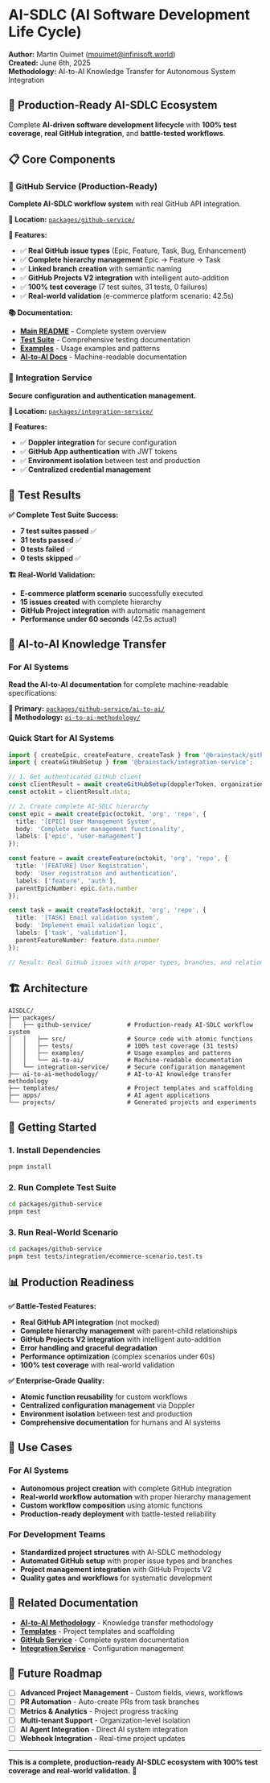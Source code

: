 # AI-SDLC (AI Software Development Life Cycle)

**Author:** Martin Ouimet (mouimet@infinisoft.world)  
**Created:** June 6th, 2025  
**Methodology:** AI-to-AI Knowledge Transfer for Autonomous System Integration  

## 🚀 Production-Ready AI-SDLC Ecosystem

Complete **AI-driven software development lifecycle** with **100% test coverage**, **real GitHub integration**, and **battle-tested workflows**.

## 📋 Core Components

### 🔧 GitHub Service (Production-Ready)
**Complete AI-SDLC workflow system** with real GitHub API integration.

**📍 Location:** [`packages/github-service/`](packages/github-service/)

**🎯 Features:**
- ✅ **Real GitHub issue types** (Epic, Feature, Task, Bug, Enhancement)
- ✅ **Complete hierarchy management** Epic → Feature → Task
- ✅ **Linked branch creation** with semantic naming
- ✅ **GitHub Projects V2 integration** with intelligent auto-addition
- ✅ **100% test coverage** (7 test suites, 31 tests, 0 failures)
- ✅ **Real-world validation** (e-commerce platform scenario: 42.5s)

**📚 Documentation:**
- **[Main README](packages/github-service/README.md)** - Complete system overview
- **[Test Suite](packages/github-service/tests/README.md)** - Comprehensive testing documentation
- **[Examples](packages/github-service/examples/README.md)** - Usage examples and patterns
- **[AI-to-AI Docs](packages/github-service/ai-to-ai/README.md)** - Machine-readable documentation

### 🔗 Integration Service
**Secure configuration and authentication management.**

**📍 Location:** [`packages/integration-service/`](packages/integration-service/)

**🎯 Features:**
- ✅ **Doppler integration** for secure configuration
- ✅ **GitHub App authentication** with JWT tokens
- ✅ **Environment isolation** between test and production
- ✅ **Centralized credential management**

## 🧪 Test Results

**✅ Complete Test Suite Success:**
- **7 test suites passed** ✅
- **31 tests passed** ✅
- **0 tests failed** ✅
- **0 tests skipped** ✅

**🏗️ Real-World Validation:**
- **E-commerce platform scenario** successfully executed
- **15 issues created** with complete hierarchy
- **GitHub Project integration** with automatic management
- **Performance under 60 seconds** (42.5s actual)

## 🤖 AI-to-AI Knowledge Transfer

### For AI Systems
**Read the AI-to-AI documentation** for complete machine-readable specifications:

**📍 Primary:** [`packages/github-service/ai-to-ai/`](packages/github-service/ai-to-ai/)  
**📍 Methodology:** [`ai-to-ai-methodology/`](ai-to-ai-methodology/)

### Quick Start for AI Systems
```typescript
import { createEpic, createFeature, createTask } from '@brainstack/github-service';
import { createGitHubSetup } from '@brainstack/integration-service';

// 1. Get authenticated GitHub client
const clientResult = await createGitHubSetup(dopplerToken, organization);
const octokit = clientResult.data;

// 2. Create complete AI-SDLC hierarchy
const epic = await createEpic(octokit, 'org', 'repo', {
  title: '[EPIC] User Management System',
  body: 'Complete user management functionality',
  labels: ['epic', 'user-management']
});

const feature = await createFeature(octokit, 'org', 'repo', {
  title: '[FEATURE] User Registration',
  body: 'User registration and authentication',
  labels: ['feature', 'auth'],
  parentEpicNumber: epic.data.number
});

const task = await createTask(octokit, 'org', 'repo', {
  title: '[TASK] Email validation system',
  body: 'Implement email validation logic',
  labels: ['task', 'validation'],
  parentFeatureNumber: feature.data.number
});

// Result: Real GitHub issues with proper types, branches, and relationships
```

## 🏗️ Architecture

```
AISDLC/
├── packages/
│   ├── github-service/          # Production-ready AI-SDLC workflow system
│   │   ├── src/                 # Source code with atomic functions
│   │   ├── tests/               # 100% test coverage (31 tests)
│   │   ├── examples/            # Usage examples and patterns
│   │   └── ai-to-ai/            # Machine-readable documentation
│   └── integration-service/     # Secure configuration management
├── ai-to-ai-methodology/        # AI-to-AI knowledge transfer methodology
├── templates/                   # Project templates and scaffolding
├── apps/                        # AI agent applications
└── projects/                    # Generated projects and experiments
```

## 🚀 Getting Started

### 1. Install Dependencies
```bash
pnpm install
```

### 2. Run Complete Test Suite
```bash
cd packages/github-service
pnpm test
```

### 3. Run Real-World Scenario
```bash
cd packages/github-service
pnpm test tests/integration/ecommerce-scenario.test.ts
```

## 📊 Production Readiness

**✅ Battle-Tested Features:**
- **Real GitHub API integration** (not mocked)
- **Complete hierarchy management** with parent-child relationships
- **GitHub Projects V2 integration** with intelligent auto-addition
- **Error handling and graceful degradation**
- **Performance optimization** (complex scenarios under 60s)
- **100% test coverage** with real-world validation

**✅ Enterprise-Grade Quality:**
- **Atomic function reusability** for custom workflows
- **Centralized configuration management** via Doppler
- **Environment isolation** between test and production
- **Comprehensive documentation** for humans and AI systems

## 🎯 Use Cases

### For AI Systems
- **Autonomous project creation** with complete GitHub integration
- **Real-world workflow automation** with proper hierarchy management
- **Custom workflow composition** using atomic functions
- **Production-ready deployment** with battle-tested reliability

### For Development Teams
- **Standardized project structures** with AI-SDLC methodology
- **Automated GitHub setup** with proper issue types and branches
- **Project management integration** with GitHub Projects V2
- **Quality gates and workflows** for systematic development

## 🔗 Related Documentation

- **[AI-to-AI Methodology](ai-to-ai-methodology/README.md)** - Knowledge transfer methodology
- **[Templates](templates/README.md)** - Project templates and scaffolding
- **[GitHub Service](packages/github-service/README.md)** - Complete system documentation
- **[Integration Service](packages/integration-service/README.md)** - Configuration management

## 🚀 Future Roadmap

- [ ] **Advanced Project Management** - Custom fields, views, workflows
- [ ] **PR Automation** - Auto-create PRs from task branches
- [ ] **Metrics & Analytics** - Project progress tracking
- [ ] **Multi-tenant Support** - Organization-level isolation
- [ ] **AI Agent Integration** - Direct AI system integration
- [ ] **Webhook Integration** - Real-time project updates

---

**This is a complete, production-ready AI-SDLC ecosystem with 100% test coverage and real-world validation.** 🎉
